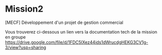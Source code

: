 # Mission2
[MECF] Développement d'un projet de gestion commercial

Vous trouverez ci-dessous un lien vers la documentation tech de la mission en groupe
https://drive.google.com/file/d/1FDC5lXez44ids1dWrucdgHEKG3CV1g-3/view?usp=sharing
